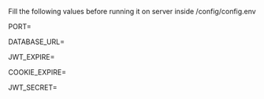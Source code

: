 Fill the following values before running it on server inside
/config/config.env

PORT=

DATABASE_URL=

JWT_EXPIRE=

COOKIE_EXPIRE=

JWT_SECRET=
